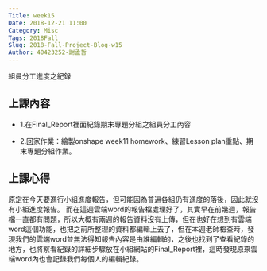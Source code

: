 ```yaml
---
Title: week15
Date: 2018-12-21 11:00
Category: Misc
Tags: 2018Fall
Slug: 2018-Fall-Project-Blog-w15
Author: 40423252-謝孟哲
---
```


組員分工進度之紀錄

<!-- PELICAN_END_SUMMARY -->

上課內容
----
* 1.在Final_Report裡面紀錄期末專題分組之組員分工內容

* 2.回家作業：繪製onshape week11 homework、練習Lesson plan重點、期末專題分組作業。


上課心得
----
原定在今天要進行小組進度報告，但可能因為普遍各組仍有進度的落後，因此就沒有小組進度報告。
而在這週雲端word的報告檔處理好了，其實早在前幾週，報告檔一直都有問題，所以大概有兩週的報告資料沒有上傳，但在也好在想到有雲端word這個功能，也把之前所整理的資料都編輯上去了，但在本週老師檢查時，發現我們的雲端word並無法得知報告內容是由誰編輯的，之後也找到了查看紀錄的地方，也將察看紀錄的詳細步驟放在小組網站的Final_Report裡，這時發現原來雲端word內也會記錄我們每個人的編輯紀錄。